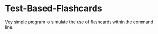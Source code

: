 # Test-Based-Flashcards
Vey simple program to simulate the use of flashcards within the command line.
